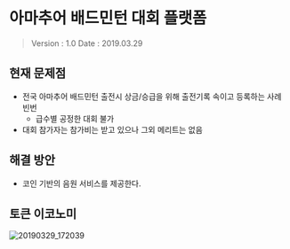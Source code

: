 # 아마추어 배드민턴 대회 플랫폼

> Version : 1.0
> Date : 2019.03.29

## 현재 문제점
- 전국 아마추어 배드민턴 출전시 상금/승급을 위해 출전기록 속이고 등록하는 사례 빈번
  - 급수별 공정한 대회 불가
- 대회 참가자는 참가비는 받고 있으나 그외 메리트는 없음


## 해결 방안
- 코인 기반의 음원 서비스를 제공한다.


## 토큰 이코노미

![20190329_172039](https://user-images.githubusercontent.com/49058323/55219261-d5861280-5247-11e9-8ffd-100c53b5babf.jpg)
